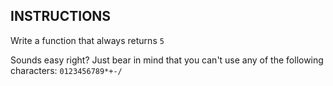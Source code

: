 ## INSTRUCTIONS

Write a function that always returns `5`

Sounds easy right? Just bear in mind that you can't use any of the following characters: `0123456789*+-/`